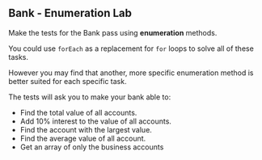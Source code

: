 ## Bank - Enumeration Lab

Make the tests for the Bank pass using **enumeration** methods.

You could use `forEach` as a replacement for `for` loops to solve all of these tasks.

However you may find that another, more specific enumeration method is better suited for each specific task.

The tests will ask you to make your bank able to:

- Find the total value of all accounts.
- Add 10% interest to the value of all accounts.
- Find the account with the largest value.
- Find the average value of all account.
- Get an array of only the business accounts
